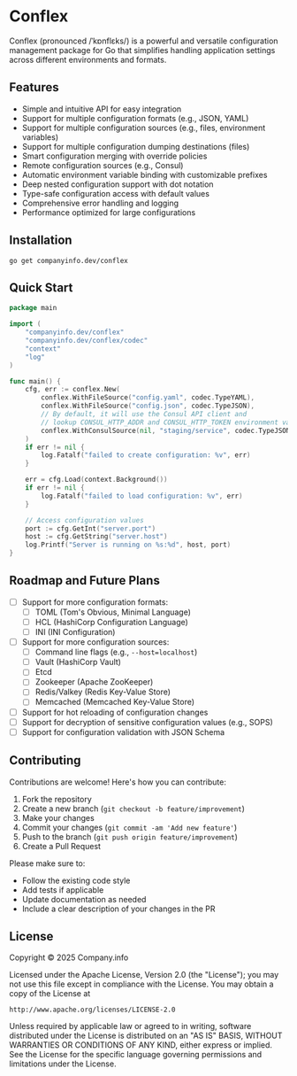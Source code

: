 # Conflex

Conflex (pronounced /ˈkɒnflɛks/) is a powerful and versatile configuration management package for Go that simplifies
handling application settings across different environments and formats.

## Features

- Simple and intuitive API for easy integration
- Support for multiple configuration formats (e.g., JSON, YAML)
- Support for multiple configuration sources (e.g., files, environment variables)
- Support for multiple configuration dumping destinations (files)
- Smart configuration merging with override policies
- Remote configuration sources (e.g., Consul)
- Automatic environment variable binding with customizable prefixes
- Deep nested configuration support with dot notation
- Type-safe configuration access with default values
- Comprehensive error handling and logging
- Performance optimized for large configurations

## Installation

```shell
go get companyinfo.dev/conflex
```

## Quick Start

```go
package main

import (
	"companyinfo.dev/conflex"
	"companyinfo.dev/conflex/codec"
	"context"
	"log"
)

func main() {
	cfg, err := conflex.New(
		conflex.WithFileSource("config.yaml", codec.TypeYAML),
		conflex.WithFileSource("config.json", codec.TypeJSON),
		// By default, it will use the Consul API client and 
		// lookup CONSUL_HTTP_ADDR and CONSUL_HTTP_TOKEN environment variables
		conflex.WithConsulSource(nil, "staging/service", codec.TypeJSON),
	)
	if err != nil {
		log.Fatalf("failed to create configuration: %v", err)
	}

	err = cfg.Load(context.Background())
	if err != nil {
		log.Fatalf("failed to load configuration: %v", err)
	}

	// Access configuration values
	port := cfg.GetInt("server.port")
	host := cfg.GetString("server.host")
	log.Printf("Server is running on %s:%d", host, port)
}

```

## Roadmap and Future Plans

- [ ] Support for more configuration formats:
    - [ ] TOML (Tom's Obvious, Minimal Language)
    - [ ] HCL (HashiCorp Configuration Language)
    - [ ] INI (INI Configuration)
- [ ] Support for more configuration sources:
    - [ ] Command line flags (e.g., `--host=localhost`)
    - [ ] Vault (HashiCorp Vault)
    - [ ] Etcd
    - [ ] Zookeeper (Apache ZooKeeper)
    - [ ] Redis/Valkey (Redis Key-Value Store)
    - [ ] Memcached (Memcached Key-Value Store)
- [ ] Support for hot reloading of configuration changes
- [ ] Support for decryption of sensitive configuration values (e.g., SOPS)
- [ ] Support for configuration validation with JSON Schema

## Contributing

Contributions are welcome! Here's how you can contribute:

1. Fork the repository
2. Create a new branch (`git checkout -b feature/improvement`)
3. Make your changes
4. Commit your changes (`git commit -am 'Add new feature'`)
5. Push to the branch (`git push origin feature/improvement`)
6. Create a Pull Request

Please make sure to:

- Follow the existing code style
- Add tests if applicable
- Update documentation as needed
- Include a clear description of your changes in the PR

## License

Copyright &copy; 2025 Company.info

Licensed under the Apache License, Version 2.0 (the "License");
you may not use this file except in compliance with the License.
You may obtain a copy of the License at

    http://www.apache.org/licenses/LICENSE-2.0

Unless required by applicable law or agreed to in writing, software
distributed under the License is distributed on an "AS IS" BASIS,
WITHOUT WARRANTIES OR CONDITIONS OF ANY KIND, either express or implied.
See the License for the specific language governing permissions and
limitations under the License.
